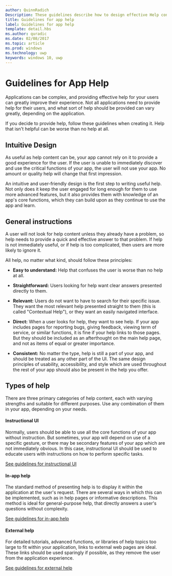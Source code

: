 ---author: QuinnRadichDescription: These guidelines describe how to design effective Help content for your app.title: Guidelines for app helplabel: Guidelines for app helptemplate: detail.hbsms.author: quradicms.date: 02/08/2017ms.topic: articlems.prod: windowsms.technology: uwpkeywords: windows 10, uwp---# Guidelines for App HelpApplications can be complex, and providing effective help for your users can greatly improve their experience. Not all applications need to provide help for their users, and what sort of help should be provided can vary greatly, depending on the application.If you decide to provide help, follow these guidelines when creating it. Help that isn't helpful can be worse than no help at all.## Intuitive DesignAs useful as help content can be, your app cannot rely on it to provide a good experience for the user. If the user is unable to immediately discover and use the critical functions of your app, the user will not use your app. No amount or quality help will change that first impression.An intuitive and user-friendly design is the first step to writing useful help. Not only does it keep the user engaged for long enough for them to use more advanced features, but it also provides them with knowledge of an app's core functions, which they can build upon as they continue to use the app and learn.## General instructionsA user will not look for help content unless they already have a problem, so help needs to provide a quick and effective answer to that problem. If help is not immediately useful, or if help is too complicated, then users are more likely to ignore it.All help, no matter what kind, should follow these principles:-   **Easy to understand:** Help that confuses the user is worse than no help at all.-   **Straightforward:** Users looking for help want clear answers presented directly to them.-   **Relevant:** Users do not want to have to search for their specific issue. They want the most relevant help presented straight to them (this is called "Contextual Help"), or they want an easily navigated interface.-   **Direct:** When a user looks for help, they want to see help. If your app includes pages for reporting bugs, giving feedback, viewing term of service, or similar functions, it is fine if your help links to those pages. But they should be included as an afterthought on the main help page, and not as items of equal or greater importance.-   **Consistent:** No matter the type, help is still a part of your app, and should be treated as any other part of the UI. The same design principles of usability, accessibility, and style which are used throughout the rest of your app should also be present in the help you offer.## Types of helpThere are three primary categories of help content, each with varying strengths and suitable for different purposes. Use any combination of them in your app, depending on your needs.#### Instructional UINormally, users should be able to use all the core functions of your app without instruction. But sometimes, your app will depend on use of a specific gesture, or there may be secondary features of your app which are not immediately obvious. In this case, instructional UI should be used to educate users with instructions on how to perform specific tasks.[See guidelines for instructional UI](instructional-ui.md)#### In-app helpThe standard method of presenting help is to display it within the application at the user's request. There are several ways in which this can be implemented, such as in help pages or informative descriptions. This method is ideal for general-purpose help, that directly answers a user's questions without complexity.[See guidelines for in-app help](in-app-help.md)#### External helpFor detailed tutorials, advanced functions, or libraries of help topics too large to fit within your application, links to external web pages are ideal. These links should be used sparingly if possible, as they remove the user from the application experience.[See guidelines for external help](external-help.md)